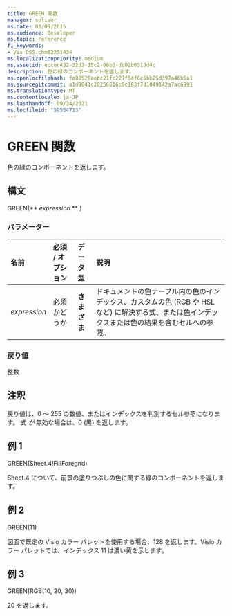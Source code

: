 ```yaml
---
title: GREEN 関数
manager: soliver
ms.date: 03/09/2015
ms.audience: Developer
ms.topic: reference
f1_keywords:
- Vis_DSS.chm82251434
ms.localizationpriority: medium
ms.assetid: eccec432-32d3-15c2-06b3-dd02b6313d4c
description: 色の緑のコンポーネントを返します。
ms.openlocfilehash: fa80526aebc21fc227f54f6c6bb25d397a46b5a1
ms.sourcegitcommit: a1d9041c20256616c9c183f7d1049142a7ac6991
ms.translationtype: MT
ms.contentlocale: ja-JP
ms.lasthandoff: 09/24/2021
ms.locfileid: "59554713"
---
```

# <a name="green-function"></a>GREEN 関数

色の緑のコンポーネントを返します。
  
## <a name="syntax"></a>構文

GREEN(** *expression* ** ) 
  
### <a name="parameters"></a>パラメーター

|**名前**|**必須 / オプション**|**データ型**|**説明**|
|:-----|:-----|:-----|:-----|
| _expression_ <br/> |必須かどうか  <br/> |**さまざま** <br/> |ドキュメントの色テーブル内の色のインデックス、カスタムの色 (RGB や HSL など) に解決する式、または色インデックスまたは色の結果を含むセルへの参照。  <br/> |
   
### <a name="return-value"></a>戻り値

整数
  
## <a name="remarks"></a>注釈

戻り値は、0 ～ 255 の数値、またはインデックスを判別するセル参照になります。 式  *が*  無効な場合は、0 (黒) を返します。 
  
## <a name="example-1"></a>例 1

GREEN(Sheet.4!FillForegnd)
  
Sheet.4 について、前景の塗りつぶしの色に関する緑のコンポーネントを返します。
  
## <a name="example-2"></a>例 2

GREEN(11)
  
図面で既定の Visio カラー パレットを使用する場合、128 を返します。Visio カラー パレットでは、インデックス 11 は濃い黄を示します。
  
## <a name="example-3"></a>例 3

GREEN(RGB(10, 20, 30))
  
20 を返します。
  

